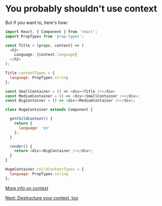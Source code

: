 # You probably shouldn't use context

But if you want to, here's how:

```javascript
import React, { Component } from 'react';
import PropTypes from 'prop-types';

const Title = (props, context) => (
  <h2>
    Language: {context.language}
  </h2>
);

Title.contextTypes = {
  language: PropTypes.string
};

const SmallContainer = () => <div><Title /></div>
const MediumContainer = () => <div><SmallContainer /></div>;
const BigContainer = () => <div><MediumContainer /></div>;

class HugeContainer extends Component {

  getChildContext() {
    return {
      language: 'en'
    };
  }

  render() {
    return <div><BigContainer /></div>;
  }
}

HugeContainer.childContextTypes = {
  language: PropTypes.string
};
```

[More info on context](https://reactjs.org/docs/context.html)

[Next: Destructure your context, too](destructure-your-context-too.md)
